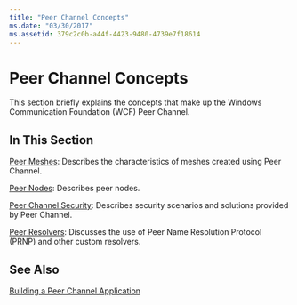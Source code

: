 ```yaml
---
title: "Peer Channel Concepts"
ms.date: "03/30/2017"
ms.assetid: 379c2c0b-a44f-4423-9480-4739e7f18614
---
```

# Peer Channel Concepts
This section briefly explains the concepts that make up the Windows Communication Foundation (WCF) Peer Channel.  
  
## In This Section  
 [Peer Meshes](../../../../docs/framework/wcf/feature-details/peer-meshes.md):  Describes the characteristics of meshes created using Peer Channel.  
  
 [Peer Nodes](../../../../docs/framework/wcf/feature-details/peer-nodes.md):  Describes peer nodes.  
  
 [Peer Channel Security](../../../../docs/framework/wcf/feature-details/peer-channel-security.md):  Describes security scenarios and solutions provided by Peer Channel.  
  
 [Peer Resolvers](../../../../docs/framework/wcf/feature-details/peer-resolvers.md):  Discusses the use of Peer Name Resolution Protocol (PRNP) and other custom resolvers.  
  
## See Also  
 [Building a Peer Channel Application](../../../../docs/framework/wcf/feature-details/building-a-peer-channel-application.md)
